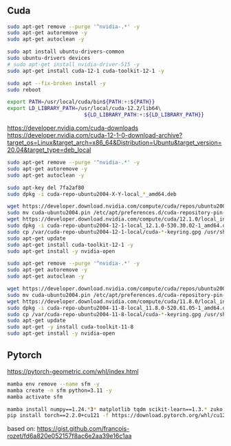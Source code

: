 #

## Cuda
```bash
sudo apt-get remove --purge '^nvidia-.*' -y
sudo apt-get autoremove -y
sudo apt-get autoclean -y

sudo apt install ubuntu-drivers-common
sudo ubuntu-drivers devices
# sudo apt-get install nvidia-driver-515 -y
sudo apt-get install cuda-12-1 cuda-toolkit-12-1 -y

sudo apt --fix-broken install -y
sudo reboot

export PATH=/usr/local/cuda/bin${PATH:+:${PATH}}
export LD_LIBRARY_PATH=/usr/local/cuda-12.2/lib64\
                         ${LD_LIBRARY_PATH:+:${LD_LIBRARY_PATH}}

```

https://developer.nvidia.com/cuda-downloads
https://developer.nvidia.com/cuda-12-1-0-download-archive?target_os=Linux&target_arch=x86_64&Distribution=Ubuntu&target_version=20.04&target_type=deb_local
```bash
sudo apt-get remove --purge '^nvidia-.*' -y
sudo apt-get autoremove -y
sudo apt-get autoclean -y

sudo apt-key del 7fa2af80
sudo dpkg -i cuda-repo-ubuntu2004-X-Y-local_*_amd64.deb

wget https://developer.download.nvidia.com/compute/cuda/repos/ubuntu2004/x86_64/cuda-ubuntu2004.pin
sudo mv cuda-ubuntu2004.pin /etc/apt/preferences.d/cuda-repository-pin-600
wget https://developer.download.nvidia.com/compute/cuda/12.1.0/local_installers/cuda-repo-ubuntu2004-12-1-local_12.1.0-530.30.02-1_amd64.deb
sudo dpkg -i cuda-repo-ubuntu2004-12-1-local_12.1.0-530.30.02-1_amd64.deb
sudo cp /var/cuda-repo-ubuntu2004-12-1-local/cuda-*-keyring.gpg /usr/share/keyrings/
sudo apt-get update
sudo apt-get install cuda-toolkit-12-1 -y
sudo apt-get install -y nvidia-open
```

```bash
sudo apt-get remove --purge '^nvidia-.*' -y
sudo apt-get autoremove -y
sudo apt-get autoclean -y

wget https://developer.download.nvidia.com/compute/cuda/repos/ubuntu2004/x86_64/cuda-ubuntu2004.pin
sudo mv cuda-ubuntu2004.pin /etc/apt/preferences.d/cuda-repository-pin-600
wget https://developer.download.nvidia.com/compute/cuda/11.8.0/local_installers/cuda-repo-ubuntu2004-11-8-local_11.8.0-520.61.05-1_amd64.deb
sudo dpkg -i cuda-repo-ubuntu2004-11-8-local_11.8.0-520.61.05-1_amd64.deb
sudo cp /var/cuda-repo-ubuntu2004-11-8-local/cuda-*-keyring.gpg /usr/share/keyrings/
sudo apt-get update
sudo apt-get -y install cuda-toolkit-11-8
sudo apt-get install -y nvidia-open
```


## Pytorch

https://pytorch-geometric.com/whl/index.html

```bash
mamba env remove --name sfm -y
mamba create -n sfm python=3.11 -y
mamba activate sfm

mamba install numpy==1.24.*3* matplotlib tqdm scikit-learn==1.3.* zuko omegaconf hydra-core wandb neptune black -y
pip install torch==2.2.0+cu121 -f https://download.pytorch.org/whl/cu121/torch
```

based on:
https://gist.github.com/francois-rozet/fd6a820e052157f8ac6e2aa39e16c1aa



